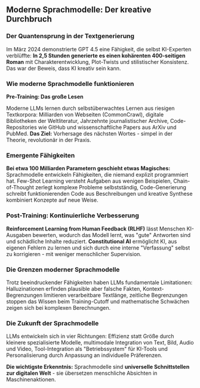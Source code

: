 ## Moderne Sprachmodelle: Der kreative Durchbruch

### Der Quantensprung in der Textgenerierung

Im März 2024 demonstrierte GPT 4.5 eine Fähigkeit, die selbst KI-Experten verblüffte: **In 2,5 Stunden generierte es einen kohärenten 400-seitigen Roman** mit Charakterentwicklung, Plot-Twists und stilistischer Konsistenz. Das war der Beweis, dass KI kreativ sein kann.

### Wie moderne Sprachmodelle funktionieren

**Pre-Training: Das große Lesen**

Moderne LLMs lernen durch selbstüberwachtes Lernen aus riesigen Textkorpora: Milliarden von Webseiten (CommonCrawl), digitale Bibliotheken der Weltliteratur, Jahrzehnte journalistischer Archive, Code-Repositories wie GitHub und wissenschaftliche Papers aus ArXiv und PubMed. **Das Ziel:** Vorhersage des nächsten Wortes - simpel in der Theorie, revolutionär in der Praxis.

### Emergente Fähigkeiten

**Bei etwa 100 Milliarden Parametern geschieht etwas Magisches:** Sprachmodelle entwickeln Fähigkeiten, die niemand explizit programmiert hat. Few-Shot Learning versteht Aufgaben aus wenigen Beispielen, Chain-of-Thought zerlegt komplexe Probleme selbstständig, Code-Generierung schreibt funktionierenden Code aus Beschreibungen und kreative Synthese kombiniert Konzepte auf neue Weise.

### Post-Training: Kontinuierliche Verbesserung

**Reinforcement Learning from Human Feedback (RLHF)** lässt Menschen KI-Ausgaben bewerten, wodurch das Modell lernt, was "gute" Antworten sind und schädliche Inhalte reduziert. **Constitutional AI** ermöglicht KI, aus eigenen Fehlern zu lernen und sich durch eine interne "Verfassung" selbst zu korrigieren - mit weniger menschlicher Supervision.

### Die Grenzen moderner Sprachmodelle

Trotz beeindruckender Fähigkeiten haben LLMs fundamentale Limitationen: Halluzinationen erfinden plausible aber falsche Fakten, Kontext-Begrenzungen limitieren verarbeitbare Textlänge, zeitliche Begrenzungen stoppen das Wissen beim Training-Cutoff und mathematische Schwächen zeigen sich bei komplexen Berechnungen.

### Die Zukunft der Sprachmodelle

LLMs entwickeln sich in vier Richtungen: Effizienz statt Größe durch kleinere spezialisierte Modelle, multimodale Integration von Text, Bild, Audio und Video, Tool-Integration als "Betriebssystem" für KI-Tools und Personalisierung durch Anpassung an individuelle Präferenzen.

**Die wichtigste Erkenntnis:** Sprachmodelle sind **universelle Schnittstellen zur digitalen Welt** - sie übersetzen menschliche Absichten in Maschinenaktionen.